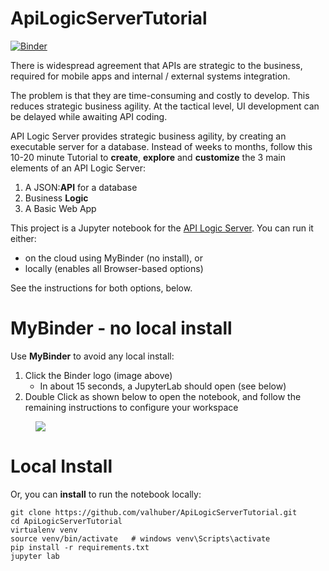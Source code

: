 # ApiLogicServerTutorial

[![Binder](http://mybinder.org/badge_logo.svg)](https://notebooks.gesis.org/binder/v2/gh/valhuber/ApiLogicServerTutorial/HEAD?urlpath=lab)

There is widespread agreement that APIs are strategic to the business, required for mobile apps and internal / external systems integration.

The problem is that they are time-consuming and costly to develop. This reduces strategic business agility.  At the tactical level, UI development can be delayed while awaiting API coding.

API Logic Server provides strategic business agility, by creating an executable server for a database.
Instead of weeks to months, follow this 10-20 minute Tutorial to **create**, **explore** and **customize** 
the 3 main elements of an API Logic Server:
1. A JSON:**API** for a database
1. Business **Logic**
1. A Basic Web App

This project is a Jupyter notebook for the [API Logic Server](https://github.com/valhuber/ApiLogicServer#readme).
You can run it either:
* on the cloud using MyBinder (no install), or
* locally (enables all Browser-based options)

See the instructions for both options, below.

# MyBinder - no local install

Use **MyBinder** to avoid any local install:
1. Click the Binder logo (image above)
   * In about 15 seconds, a JupyterLab should open (see below)
2. Double Click as shown below to open the notebook, and follow the remaining instructions to configure your workspace

<figure><img src="https://github.com/valhuber/ApiLogicServer/blob/main/images/tutorial/MyBinder-Initial.png?raw=true"></figure>


# Local Install

Or, you can **install** to run the notebook locally:
```
git clone https://github.com/valhuber/ApiLogicServerTutorial.git
cd ApiLogicServerTutorial
virtualenv venv
source venv/bin/activate   # windows venv\Scripts\activate
pip install -r requirements.txt
jupyter lab
```
